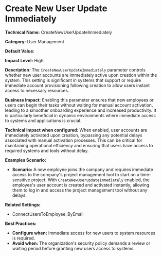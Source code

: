 # Create New User Update Immediately

**Technical Name:** CreateNewUserUpdateImmediately

**Category:** User Management

**Default Value:**

**Impact Level:** High

**Description:**
The `CreateNewUserUpdateImmediately` parameter controls whether new user accounts are immediately active upon creation within the system. This setting is significant in systems that support or require immediate account provisioning following creation to allow users instant access to necessary resources.

**Business Impact:**
Enabling this parameter ensures that new employees or users can begin their tasks without waiting for manual account activation, leading to a smoother onboarding experience and increased productivity. It is particularly beneficial in dynamic environments where immediate access to systems and applications is crucial.

**Technical Impact when configured:**
When enabled, user accounts are immediately activated upon creation, bypassing any potential delays associated with manual activation processes. This can be critical for maintaining operational efficiency and ensuring that users have access to required systems and tools without delay.

**Examples Scenario:**
- **Scenario:** A new employee joins the company and requires immediate access to the company's project management tool to start on a time-sensitive project. With `CreateNewUserUpdateImmediately` enabled, the employee's user account is created and activated instantly, allowing them to log in and access the project management tool without any delays.

**Related Settings:**
- ConnectUsersToEmployee_ByEmail

**Best Practices:**
- **Configure when:** Immediate access for new users to system resources is required.
- **Avoid when:** The organization's security policy demands a review or waiting period before granting new users access to systems.